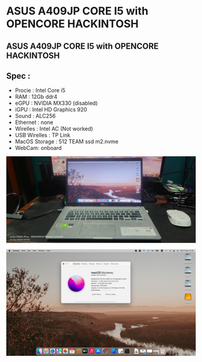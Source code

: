 # ASUS A409JP CORE I5 with OPENCORE HACKINTOSH
## ASUS A409JP CORE I5 with OPENCORE HACKINTOSH

## Spec :
- Procie : Intel Core i5
- RAM : 12Gb ddr4
- eGPU : NVIDIA MX330 (disabled)
- iGPU : Intel HD Graphics 920
- Sound : ALC256
- Ethernet : none
- Wirelles : Intel AC (Not worked)
- USB Wirelles : TP Link
- MacOS Storage : 512 TEAM ssd m2.nvme
- WebCam: onboard


![Pic](https://github.com/iskakfatoni/ASUS-A409JP-CORE-I5-with-OPENCORE-HACKINTOSH/blob/a31aed5281aa108a89ea0fd570ee52057b96109e/WhatsApp%20Image%202022-12-31%20at%2007.40.50.jpeg)

![Pic](https://github.com/iskakfatoni/ASUS-A409JP-CORE-I5-with-OPENCORE-HACKINTOSH/blob/cf46636f76bbebbe11f473fc8d0aaf45c28d6982/Screen%20Shot%202022-12-31%20at%2007.33.22.png)
